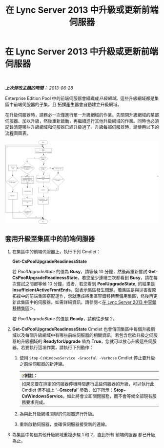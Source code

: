 ﻿---
title: 在 Lync Server 2013 中升級或更新前端伺服器
TOCTitle: 在 Lync Server 2013 中升級或更新前端伺服器
ms:assetid: 20fa39ae-ecfb-4c72-9cc4-8e183d3c752f
ms:mtpsurl: https://technet.microsoft.com/zh-tw/library/JJ204736(v=OCS.15)
ms:contentKeyID: 49290315
ms.date: 08/10/2015
mtps_version: v=OCS.15
ms.translationtype: HT
---

# 在 Lync Server 2013 中升級或更新前端伺服器

 

_**上次修改主題的時間：** 2013-06-28_

Enterprise Edition Pool 中的前端伺服器會組織成*升級網域*。這些升級網域都是集區中前端伺服器的子集，且 拓撲產生器會自動建立升級網域。

在升級伺服器時，請務必一次僅進行單一升級網域的作業。先關閉升級網域的某部伺服器、加以升級，然後重新啟動，再繼續進行其他升級網域的作業。同時也必須記錄清楚哪些升級網域和伺服器已經升級過了。升級每部伺服器時，請使用以下的流程圖圖表。

![升級伺服器流程圖](images/JJ204736.42ed59a4-1c26-49f7-ade4-a5a788457ab9(OCS.15).jpg "升級伺服器流程圖")

## 套用升級至集區中的前端伺服器

1.  在集區中的前端伺服器上，執行下列 Cmdlet：
    
    **Get-CsPoolUpgradeReadinessState**
    
    若 *PoolUpgradeState* 的值為 **Busy**，請等候 10 分鐘，然後再重新嘗試 **Get-CsPoolUpgradeReadinessState**。若您至少連續三次都看到 **Busy**，請在每次嘗試之間都等候 10 分鐘，或者，若您看到 **PoolUpgradeState,** 的結果是 **InsufficientActiveFrontEnds**，就表示集區發生問題。若集區是與災害復原拓撲中的前端集區搭配運作，您就應該將集區容錯移轉至備用集區，然後再更新此集區中的伺服器。如需詳細資訊，請參閱＜[在 Lync Server 2013 中容錯移轉集區](lync-server-2013-failing-over-a-pool.md)＞。
    
    若 *PoolUpgradeState* 的值是 **Ready**，請前往步驟 2。

2.  **Get-CsPoolUpgradeReadinessState** Cmdlet 也會傳回集區中每個升級網域以及每個升級網域中有哪些前端伺服器的相關資訊。若包含您欲升級之伺服器的升級網域的 **ReadyforUpgrade** 值為 **True**，您就可以放心升級這些伺服器。若要執行這項作業，請執行下列動作：
    
    1.  使用 `Stop-CsWindowsService -Graceful -Verbose` Cmdlet 停止要升級之前端伺服器的新連線。
        
        <table>
        <thead>
        <tr class="header">
        <th><img src="images/Gg398811.note(OCS.15).gif" title="note" alt="note" />附註：</th>
        </tr>
        </thead>
        <tbody>
        <tr class="odd">
        <td>如果您要在排定的伺服器停機時間進行這些伺服器的升級，可以執行此 Cmdlet 但不加上 ‘-<strong>Graceful</strong>‘ 參數，如下所示：<strong>Stop-CsWindowsService</strong>。如此將會立即關閉服務，而不會等候全部現有服務要求完成。</td>
        </tr>
        </tbody>
        </table>
    
    2.  為與此升級網域關聯的伺服器進行升級。
    
    3.  重新啟動伺服器，並確保伺服器接受新的連線。

3.  為集區中每個其他升級網域重複步驟 1 和 2，直到所有 前端伺服器 都已升級為止。

